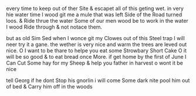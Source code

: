 every time to keep out of ther Site & escapet all of this geting wet. in very hie water time I wood git me a mule that was left Side of the Road turned loos. & Ride thrue the water Some of our men wood be to work in the water  I wood Ride through & not notace them. 

but as old Sim Sed when I wonce git my Clowes out of this Steel trap I will neer try it a gane. the wether is very nice and warm the trees are leved out nice. O I want to be thare to helpe you eat some Strowbary Short Cake O it will be so good & to eat bread once More. if get home by the first of June I Can Cut Some hay for my Sheep & help you father in harvest o wont it be nice 

tell Georg if he dont Stop his gnorlin i will come Some dark nite pool him out of bed & Carry him off in the woods